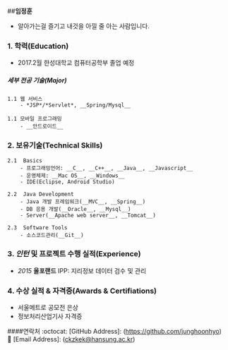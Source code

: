 ﻿##**임정훈**
- 알아가는걸 즐기고 내것을 아낄 줄 아는 사람입니다.

### 1. 학력(Education)

- 2017.2월 한성대학교 컴퓨터공학부 졸업 예정

##### 세부 전공 기술(Major)

	1.1 웹 서비스
		- *JSP*/*Servlet*, __Spring/Mysql__

	1.1 모바일 프로그래밍
		- __안드로이드__


### 2. 보유기술(Technical Skills)

	2.1  Basics
		- 프로그래밍언어: __C__, __C++__, __Java__, __Javascript__
		- 운영체제: __Mac OS__, __Windows__
		- IDE(Eclipse, Android Studio)

	2.2  Java Development
		- Java 개발 프레임워크(__MVC__, __Spring__)
		- DB 응용 개발(__Oracle__, __Mysql__)
		- Server(__Apache web server__, __Tomcat__)

	2.3  Software Tools
		- 소스코드관리(__Git__)

### 3. *인턴* **및** 프로젝트 수행 실적(Experience)
- _2015_ __올포랜드__ IPP:  지리정보 데이터 검수 및 관리

### 4. 수상 실적 & 자격증(Awards & Certifiations)
- 서울메트로 공모전 은상
- 정보처리산업기사 자격증

####연락처
:octocat: [GitHub Address]: (https://github.com/junghoonhyo)  
:email: [Email Address]: (ckzkek@hansung.ac.kr)